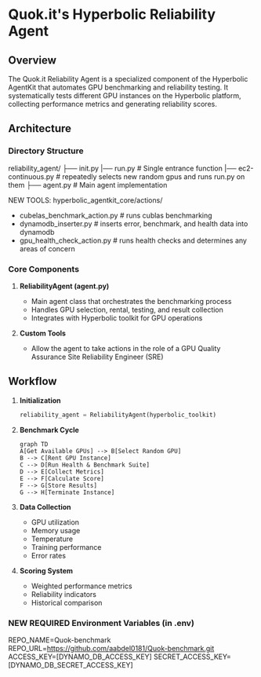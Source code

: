 # Quok.it's Hyperbolic Reliability Agent

## Overview
The Quok.it Reliability Agent is a specialized component of the Hyperbolic AgentKit that automates GPU benchmarking and reliability testing. It systematically tests different GPU instances on the Hyperbolic platform, collecting performance metrics and generating reliability scores.

## Architecture

### Directory Structure
reliability_agent/
├── init.py
|── run.py # Single entrance function 
|── ec2-continuous.py # repeatedly selects new random gpus and runs run.py on them
├── agent.py # Main agent implementation

NEW TOOLS: 
hyperbolic_agentkit_core/actions/
- cubelas_benchmark_action.py # runs cublas benchmarking
- dynamodb_inserter.py # inserts error, benchmark, and health data into dynamodb
- gpu_health_check_action.py  # runs health checks and determines any areas of concern

### Core Components

1. **ReliabilityAgent (agent.py)**
   - Main agent class that orchestrates the benchmarking process
   - Handles GPU selection, rental, testing, and result collection
   - Integrates with Hyperbolic toolkit for GPU operations

2. **Custom Tools**
   - Allow the agent to take actions in the role of a GPU Quality Assurance Site Reliability Engineer (SRE)
     

## Workflow

1. **Initialization**
   ```python
   reliability_agent = ReliabilityAgent(hyperbolic_toolkit)
   ```

2. **Benchmark Cycle**
   ```mermaid
   graph TD
   A[Get Available GPUs] --> B[Select Random GPU]
   B --> C[Rent GPU Instance]
   C --> D[Run Health & Benchmark Suite]
   D --> E[Collect Metrics]
   E --> F[Calculate Score]
   F --> G[Store Results]
   G --> H[Terminate Instance]
   ```

3. **Data Collection**
   - GPU utilization
   - Memory usage
   - Temperature
   - Training performance
   - Error rates

4. **Scoring System**
   - Weighted performance metrics
   - Reliability indicators
   - Historical comparison

### NEW REQUIRED Environment Variables (in .env)

REPO_NAME=Quok-benchmark
REPO_URL=https://github.com/aabdel0181/Quok-benchmark.git
ACCESS_KEY=[DYNAMO_DB_ACCESS_KEY]
SECRET_ACCESS_KEY=[DYNAMO_DB_SECRET_ACCESS_KEY]
